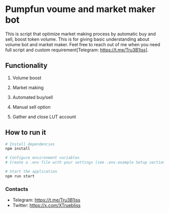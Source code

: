 # Pumpfun voume and market maker bot

This is script that optimize market making process by automatic buy and sell, boost token volume. This is for giving basic understanding about volume bot and market maker. Feel free to reach out of me when you need full script and custom requirement[Telegram: https://t.me/Tru3B1iss].

## Functionality

1. Volume boost

2. Market making

3. Automated buy/sell

4. Manual sell option

5. Gather and close LUT account

## How to run it

```bash
# Install dependencies
npm install

# Configure environment variables
# Create a .env file with your settings (see .env.example Setup section)

# Start the application
npm run start
```

### Contacts

- Telegram: https://t.me/Tru3B1iss
- Twitter: https://x.com/XTruebliss
